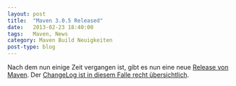 ```yaml
---
layout: post
title:  "Maven 3.0.5 Released"
date:   2013-02-23 18:40:00
tags:   Maven, News
category: Maven Build Neuigkeiten
post-type: blog
---
```

Nach dem nun einige Zeit vergangen ist, gibt es nun eine neue 
<a href="http://maven.apache.org/docs/3.0.5/release-notes.html">Release von Maven</a>. 
Der <a href="https://jira.codehaus.org/secure/ReleaseNote.jspa?projectId=10500&version=19088">ChangeLog 
ist in diesem Falle recht übersichtlich</a>.
